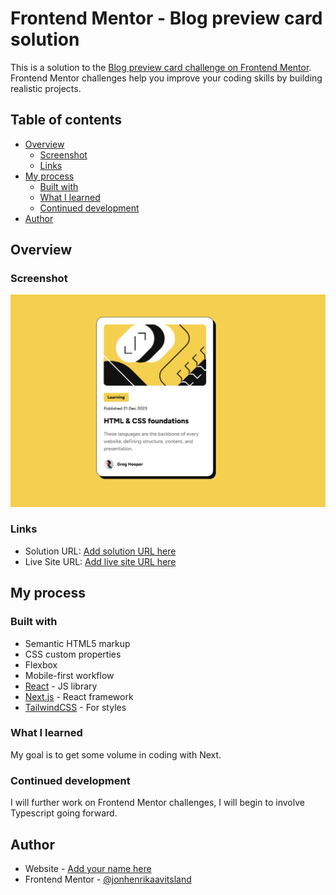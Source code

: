 # Frontend Mentor - Blog preview card solution

This is a solution to the [Blog preview card challenge on Frontend Mentor](https://www.frontendmentor.io/challenges/blog-preview-card-ckPaj01IcS). Frontend Mentor challenges help you improve your coding skills by building realistic projects.

## Table of contents

- [Overview](#overview)
  - [Screenshot](#screenshot)
  - [Links](#links)
- [My process](#my-process)
  - [Built with](#built-with)
  - [What I learned](#what-i-learned)
  - [Continued development](#continued-development)
- [Author](#author)

## Overview

### Screenshot

![](/public/project/blog-preview-card/solution.jpg)

### Links

- Solution URL: [Add solution URL here](https://github.com/jonhenrikaavitsland/frontendmentor/tree/master/src/components/BlogPreviewCard)
- Live Site URL: [Add live site URL here](https://boisterous-zuccutto-ab0e1b.netlify.app/components/blog-preview-card)

## My process

### Built with

- Semantic HTML5 markup
- CSS custom properties
- Flexbox
- Mobile-first workflow
- [React](https://reactjs.org/) - JS library
- [Next.js](https://nextjs.org/) - React framework
- [TailwindCSS](https://tailwindcss.com/) - For styles

### What I learned

My goal is to get some volume in coding with Next.

### Continued development

I will further work on Frontend Mentor challenges, I will begin to involve Typescript going forward.

## Author

- Website - [Add your name here](https://boisterous-zuccutto-ab0e1b.netlify.app/)
- Frontend Mentor - [@jonhenrikaavitsland](https://www.frontendmentor.io/profile/jonhenrikaavitsland)
